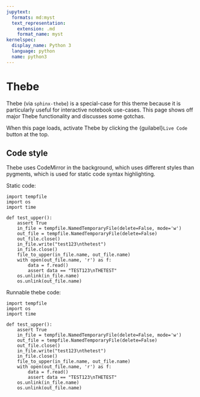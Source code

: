 ```yaml
---
jupytext:
  formats: md:myst
  text_representation:
    extension: .md
    format_name: myst
kernelspec:
  display_name: Python 3
  language: python
  name: python3
---
```


# Thebe

Thebe (via `sphinx-thebe`) is a special-case for this theme because it is particularly useful for interactive notebook use-cases.
This page shows off major Thebe functionality and discusses some gotchas.

When this page loads, activate Thebe by clicking the {guilabel}`Live Code` button at the top.

## Code style

Thebe uses CodeMirror in the background, which uses different styles than pygments, which is used for static code syntax highlighting.

Static code:

```
import tempfile
import os
import time

def test_upper():
    assert True
    in_file = tempfile.NamedTemporaryFile(delete=False, mode='w')
    out_file = tempfile.NamedTemporaryFile(delete=False)
    out_file.close()
    in_file.write("test123\nthetest")
    in_file.close()
    file_to_upper(in_file.name, out_file.name)
    with open(out_file.name, 'r') as f:
        data = f.read()
        assert data == "TEST123\nTHETEST"
    os.unlink(in_file.name)
    os.unlink(out_file.name)
```

Runnable thebe code:

```{code-cell}
import tempfile
import os
import time

def test_upper():
    assert True
    in_file = tempfile.NamedTemporaryFile(delete=False, mode='w')
    out_file = tempfile.NamedTemporaryFile(delete=False)
    out_file.close()
    in_file.write("test123\nthetest")
    in_file.close()
    file_to_upper(in_file.name, out_file.name)
    with open(out_file.name, 'r') as f:
        data = f.read()
        assert data == "TEST123\nTHETEST"
    os.unlink(in_file.name)
    os.unlink(out_file.name)
```
